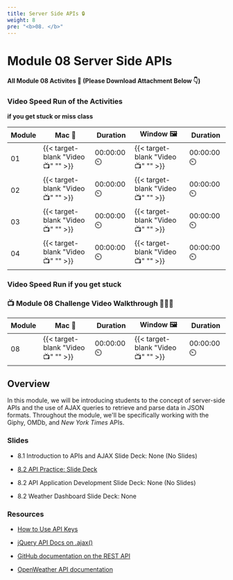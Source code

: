 ```yaml
---
title: Server Side APIs 🔒 
weight: 8
pre: "<b>0️8. </b>"
---
```


# Module 08 Server Side APIs

#### All Module 08 Activites  📂 (Please Download Attachment Below 👇) 

### Video Speed Run  of the Activities 
**if you get stuck or miss class**

| Module | Mac 🍎 | Duration    | Window 🖼️ | Duration |
| ------  | ------ | ----------- |---------  | --------- |
| 01 | {{< target-blank "Video 📺" "" >}}  |  00:00:00  ⏲️ |  {{< target-blank "Video 📺" "" >}}  |  00:00:00 ⏲️ |
| 02 | {{< target-blank "Video 📺" "" >}}  |  00:00:00  ⏲️ |  {{< target-blank "Video 📺" "" >}}  |  00:00:00 ⏲️ |
| 03 | {{< target-blank "Video 📺" "" >}}  |  00:00:00  ⏲️ |  {{< target-blank "Video 📺" "" >}}  |  00:00:00 ⏲️ |
| 04 | {{< target-blank "Video 📺" "" >}}  |  00:00:00  ⏲️ |  {{< target-blank "Video 📺" "" >}}  |  00:00:00 ⏲️ |


### Video Speed Run if you get stuck 
### 📺 Module 08 Challenge Video Walkthrough 🏃‍♀️🏃
| Module | Mac 🍎 | Duration    | Window 🖼️ | Duration |
| ------  | ------ | ----------- |---------  | --------- |
| 08 | {{< target-blank "Video 📺" "" >}}  |  00:00:00  ⏲️ |  {{< target-blank "Video 📺" "" >}}  |  00:00:00 ⏲️ |

## Overview

In this module, we will be introducing students to the concept of server-side APIs and the use of AJAX queries to retrieve and parse data in JSON formats. Throughout the module, we'll be specifically working with the Giphy, OMDb, and _New York Times_ APIs.

### Slides

* 8.1 Introduction to APIs and AJAX Slide Deck: None (No Slides)
  
* [8.2 API Practice: Slide Deck](https://docs.google.com/presentation/d/1Xvrz-v0OlwtS24JAT8JUCtWzlKdaOiqv-s_AKSG8p4k/edit?usp=sharing)

* 8.2 API Application Development Slide Deck: None (No Slides)

* 8.2 Weather Dashboard Slide Deck: None

### Resources

* [How to Use API Keys](https://coding-boot-camp.github.io/full-stack/apis/how-to-use-api-keys)

* [jQuery API Docs on .ajax()](https://api.jquery.com/jquery.ajax/)

* [GitHub documentation on the REST API](https://docs.github.com/en/rest/reference)

* [OpenWeather API documentation](https://openweathermap.org/api)